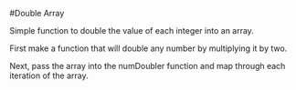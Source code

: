 #Double Array

Simple function to double the value of each integer into an array.

First make a function that will double any number by multiplying it by two.

Next, pass the array into the numDoubler function and map through each iteration of the array.
